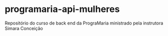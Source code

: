 # programaria-api-mulheres
Repositório do curso de back end da PrograMaria ministrado pela instrutora Simara Conceição
